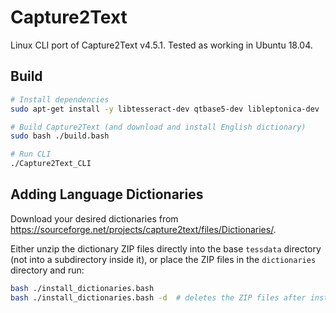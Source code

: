 # Capture2Text

Linux CLI port of Capture2Text v4.5.1. Tested as working in Ubuntu 18.04.

## Build

```bash
# Install dependencies
sudo apt-get install -y libtesseract-dev qtbase5-dev libleptonica-dev

# Build Capture2Text (and download and install English dictionary)
sudo bash ./build.bash

# Run CLI
./Capture2Text_CLI
```

## Adding Language Dictionaries

Download your desired dictionaries from <https://sourceforge.net/projects/capture2text/files/Dictionaries/>.

Either unzip the dictionary ZIP files directly into the base `tessdata` directory (not into a subdirectory inside it), or place the ZIP files in the `dictionaries` directory and run:

```bash
bash ./install_dictionaries.bash
bash ./install_dictionaries.bash -d  # deletes the ZIP files after installation
```